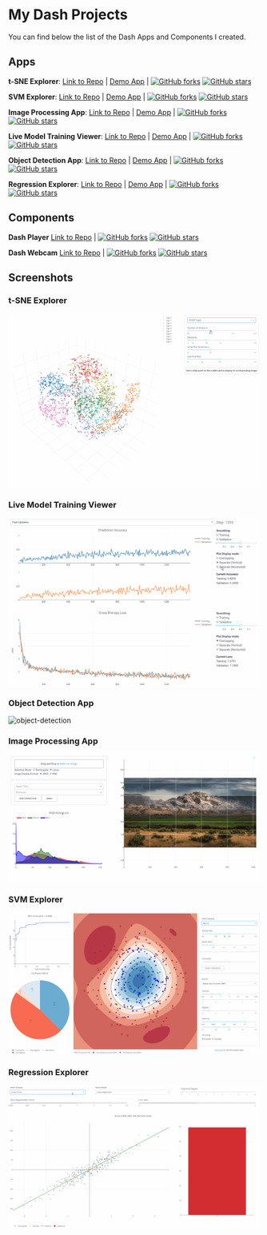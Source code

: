 # My Dash Projects
You can find below the list of the Dash Apps and Components I created.

## Apps
**t-SNE Explorer**:
[Link to Repo](https://github.com/plotly/dash-tsne) | [Demo App](https://dash-tsne.plot.ly/) | 
[![GitHub forks](https://img.shields.io/github/forks/plotly/dash-tsne.svg)](https://github.com/plotly/dash-tsne/network)
[![GitHub stars](https://img.shields.io/github/stars/plotly/dash-tsne.svg)](https://github.com/plotly/dash-tsne/stargazers)


**SVM Explorer**:
[Link to Repo](https://github.com/plotly/dash-svm) | [Demo App](http://dash-svm.herokuapp.com/) | 
[![GitHub forks](https://img.shields.io/github/forks/plotly/dash-svm.svg)](https://github.com/plotly/dash-svm/network)
[![GitHub stars](https://img.shields.io/github/stars/plotly/dash-svm.svg)](https://github.com/plotly/dash-svm/stargazers)

**Image Processing App**:
[Link to Repo](https://github.com/plotly/dash-image-processing) | [Demo App](http://dash-image-processing.herokuapp.com/) | 
[![GitHub forks](https://img.shields.io/github/forks/plotly/dash-image-processing.svg)](https://github.com/plotly/dash-image-processing/network)
[![GitHub stars](https://img.shields.io/github/stars/plotly/dash-image-processing.svg)](https://github.com/plotly/dash-image-processing/stargazers)

**Live Model Training Viewer**:
[Link to Repo](https://github.com/plotly/dash-live-model-training) | [Demo App](https://dash-live-model-training.plot.ly/) | 
[![GitHub forks](https://img.shields.io/github/forks/plotly/dash-live-model-training.svg)](https://github.com/plotly/dash-live-model-training/network)
[![GitHub stars](https://img.shields.io/github/stars/plotly/dash-live-model-training.svg)](https://github.com/plotly/dash-live-model-training/stargazers)

**Object Detection App**:
[Link to Repo](https://github.com/plotly/dash-object-detection) | [Demo App](https://dash-object-detection.plot.ly/) | 
[![GitHub forks](https://img.shields.io/github/forks/plotly/dash-object-detection.svg)](https://github.com/plotly/dash-object-detection/network)
[![GitHub stars](https://img.shields.io/github/stars/plotly/dash-object-detection.svg)](https://github.com/plotly/dash-object-detection/stargazers)

**Regression Explorer**:
[Link to Repo](https://github.com/plotly/dash-regression) | [Demo App](https://dash-regression.herokuapp.com/) | 
[![GitHub forks](https://img.shields.io/github/forks/plotly/dash-regression.svg)](https://github.com/plotly/dash-regression/network)
[![GitHub stars](https://img.shields.io/github/stars/plotly/dash-regression.svg)](https://github.com/plotly/dash-regression/stargazers)

## Components
**Dash Player**
[Link to Repo](https://github.com/xhlulu/dash-player) | 
[![GitHub forks](https://img.shields.io/github/forks/xhlulu/dash-player.svg)](https://github.com/xhlulu/dash-player/network)
[![GitHub stars](https://img.shields.io/github/stars/xhlulu/dash-player.svg)](https://github.com/xhlulu/dash-player/stargazers)

**Dash Webcam**
[Link to Repo](https://github.com/xhlulu/dash-webcam) | 
[![GitHub forks](https://img.shields.io/github/forks/xhlulu/dash-webcam.svg)](https://github.com/xhlulu/dash-webcam/network)
[![GitHub stars](https://img.shields.io/github/stars/xhlulu/dash-webcam.svg)](https://github.com/xhlulu/dash-webcam/stargazers)

## Screenshots
### t-SNE Explorer
![tsne](images/tsne.gif)

### Live Model Training Viewer
![live-model-training](images/live-model-training.gif)

### Object Detection App
![object-detection](images/object-detection.gif)

### Image Processing App
![image-processing](images/image-processing.gif)

### SVM Explorer
![svm](images/svm.gif)

### Regression Explorer
![regression](images/regression.gif)
